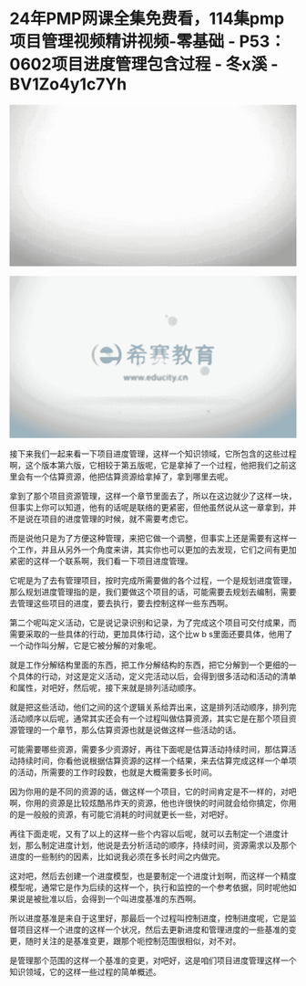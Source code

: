 # 24年PMP网课全集免费看，114集pmp项目管理视频精讲视频-零基础 - P53：0602项目进度管理包含过程 - 冬x溪 - BV1Zo4y1c7Yh

![](img/25d60ea0b861cd5564a331671217bb45_0.png)

![](img/25d60ea0b861cd5564a331671217bb45_1.png)

接下来我们一起来看一下项目进度管理，这样一个知识领域，它所包含的这些过程啊，这个版本第六版，它相较于第五版呢，它是拿掉了一个过程，他把我们之前这里会有一个估算资源，他把估算资源给拿掉了，拿到哪里去呢。

拿到了那个项目资源管理，这样一个章节里面去了，所以在这边就少了这样一块，但事实上你可以知道，他有的话呢是联络的更紧密，但他虽然说从这一章拿到，并不是说在项目的进度管理的时候，就不需要考虑它。

而是说他只是为了方便这种管理，来把它做一个调整，但事实上还是需要有这样一个工作，并且从另外一个角度来讲，其实你也可以更加的去发现，它们之间有更加紧密的这样一个联系啊，我们看一下项目进度管理。

它呢是为了去有管理项目，按时完成所需要做的各个过程，一个是规划进度管理，那么规划进度管理指的是，我们要做这个项目的话，可能需要去规划去编制，需要去管理这些项目的进度，要去执行，要去控制这样一些东西啊。

第二个呢叫定义活动，它是说记录识别和记录，为了完成这个项目可交付成果，而需要采取的一些具体的行动，更加具体行动，这个比w b s里面还要具体，他用了一个动作叫分解，它是它被分解的对象呢。

就是工作分解结构里面的东西，把工作分解结构的东西，把它分解到一个更细的一个具体的行动，对这是定义活动，定义完活动以后，会得到很多活动和活动的清单和属性，对吧好，然后呢，接下来就是排列活动顺序。

就是把这些活动，他们之间的这个逻辑关系给弄出来，这是排列活动顺序，排列完活动顺序以后呢，通常其实还会有一个过程叫做估算资源，其实它是在那个项目资源管理的一个章节，那么估算资源也就是说做这样一些活动的话。

可能需要哪些资源，需要多少资源好，再往下面呢是估算活动持续时间，那估算活动持续时间，你看他说根据估算资源的这样一个结果，来去估算完成这样一个单项的活动，所需要的工作时段数，也就是大概需要多长时间。

因为你用的是不同的资源的话，做这样一个项目，它的时间肯定是不一样的，对吧啊，你用的资源是比较炫酷吊炸天的资源，他也许很快的时间就会给你搞定，你用的是一般般的资源，有可能它消耗的时间就更长一些，对吧好。

再往下面走呢，又有了以上的这样一些个内容以后呢，就可以去制定一个进度计划，那么制定进度计划，他说是去分析活动的顺序，持续时间，资源需求以及那个进度的一些制约的因素，比如说我必须在多长时间之内做完。

这对吧，然后去创建一个进度模型，也是要制定一个进度计划啊，而这样一个精度模型呢，通常它是作为后续的这样一个，执行和监控的一个参考依据，同时呢他如果说是被批准以后，会得到一个叫进度基准的东西啊。

所以进度基准是来自于这里好，那最后一个过程叫控制进度，控制进度呢，它是监督项目这样一个进度的这样一个状况，然后去更新进度和管理进度的一些基准的变更，随时关注的是基准变更，跟那个呃控制范围很相似，对不对。

是管理那个范围的这样一个基准的变更，对吧好，这是咱们项目进度管理这样一个知识领域，它的这样一些过程的简单概述。

